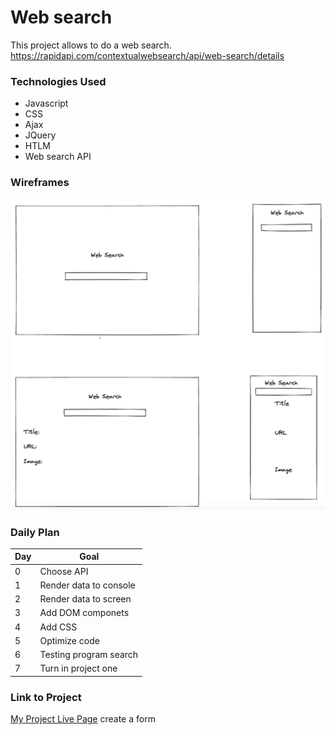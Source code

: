 # Web search

This project allows to do a web search.
https://rapidapi.com/contextualwebsearch/api/web-search/details
### Technologies Used

- Javascript
- CSS
- Ajax
- JQuery
- HTLM
- Web search API


### Wireframes

![SOme text](./Image.png)
### Daily Plan

| Day | Goal |
|-----|------|
| 0 | Choose API |
| 1 | Render data to console|
| 2 | Render data to screen|
| 3 | Add DOM componets|
| 4 | Add CSS |
| 5 | Optimize code |
| 6 | Testing program search|
| 7 | Turn in project one|
### Link to Project
[My Project Live Page](https://www.manuelportocarrero.com/) create a form


